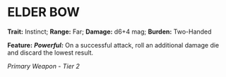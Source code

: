 # ELDER BOW

**Trait:** Instinct; **Range:** Far; **Damage:** d6+4 mag; **Burden:** Two-Handed

**Feature:** ***Powerful:*** On a successful attack, roll an additional damage die and discard the lowest result.

*Primary Weapon - Tier 2*
